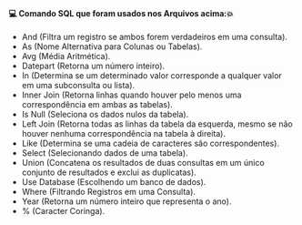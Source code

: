 #### :computer: Comando SQL que foram usados nos Arquivos acima::boom:
- And (Filtra um registro se ambos forem verdadeiros em uma consulta).
- As (Nome Alternativa para Colunas ou Tabelas).
- Avg (Média Aritmética).
- Datepart (Retorna um número inteiro).
- In (Determina se um determinado valor corresponde a qualquer valor em uma subconsulta ou lista).
- Inner Join (Retorna linhas quando houver pelo menos uma correspondência em ambas as tabelas).
- Is Null (Seleciona os dados nulos da tabela).
- Left Join (Retorna todas as linhas da tabela da esquerda, mesmo se não houver nenhuma correspondência na tabela à direita).
- Like (Determina se uma cadeia de caracteres são correspondentes).
- Select (Selecionando dados de uma tabela).
- Union (Concatena os resultados de duas consultas em um único conjunto de resultados e exclui as duplicatas).
- Use Database (Escolhendo um banco de dados).
- Where (Filtrando Registros em uma Consulta).
- Year (Retorna um número inteiro que representa o ano).
- % (Caracter Coringa).
